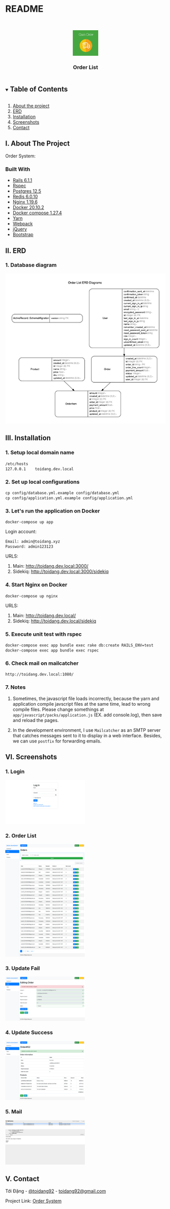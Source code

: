 # README

<!-- PROJECT LOGO -->
<br />
<p align="center">
  <a href="https://github.com/toidang92">
    <img src="images/quick-order.png" alt="Logo" width="80" height="80">
  </a>

  <h3 align="center">Order List</h3>
</p>


<!-- TABLE OF CONTENTS -->
<details open="open">
  <summary><h2 style="display: inline-block">Table of Contents</h2></summary>
  <ol>
    <li><a href="#i-about-the-project">About the project</a></li>
    <li><a href="#ii-erd">ERD</a></li>
    <li><a href="#iii-installation">Installation</a></li>
    <li><a href="#vi-screenshots">Screenshots</a></li>
    <li><a href="#v-contact">Contact</a></li>
  </ol>
</details>


<!-- ABOUT THE PROJECT -->
## I. About The Project

Order System:

### Built With

* [Rails 6.1.1](https://github.com/rails/rails)
* [Rspec](https://rspec.info/)
* [Postgres 12.5](https://www.postgresql.org/)
* [Redis 6.0.10](https://redis.io/)
* [Nginx 1.19.6](https://www.nginx.com/)
* [Docker 20.10.2](https://www.docker.com/)
* [Docker compose 1.27.4](https://docs.docker.com/compose/)
* [Yarn](https://yarnpkg.com/)
* [Webpack](https://webpack.js.org/)
* [jQuery](https://jquery.com/)
* [Bootstrap](https://getbootstrap.com/)


<!-- ERD -->
## II. ERD

### 1. Database diagram

![Order List ERB](images/erd.jpg)

<!-- INSTALLATION -->
## III. Installation

### 1. Setup local domain name

```
/etc/hosts
127.0.0.1    toidang.dev.local
```

### 2. Set up local configurations

```
cp config/database.yml.example config/database.yml
cp config/application.yml.example config/application.yml
```

### 3. Let's run the application on Docker

```
docker-compose up app
```
Login account:

```
Email: admin@toidang.xyz
Password: admin123123
```

URLS:

1. Main: http://toidang.dev.local:3000/
2. Sidekiq: http://toidang.dev.local:3000/sidekiq

### 4. Start Nginx on Docker

```
docker-compose up nginx
```

URLS:

1. Main: http://toidang.dev.local/
2. Sidekiq: http://toidang.dev.local/sidekiq

### 5. Execute  unit test with rspec

```
docker-compose exec app bundle exec rake db:create RAILS_ENV=test
docker-compose exec app bundle exec rspec
```

### 6. Check mail on mailcatcher

```
http://toidang.dev.local:1080/
```

### 7. Notes

1. Sometimes, the javascript file loads incorrectly, because the yarn and application compile javscript files at the same time, lead to wrong compile files. Please change somethings at `app/javascript/packs/application.js` (EX. add console.log), then save and reload the pages.

2. In the development environment, I use `Mailcatcher` as an SMTP server that catches messages sent to it to display in a web interface. Besides, we can use `postfix` for forwarding emails.

<!-- SCREENSHOTS -->
## VI. Screenshots

### 1. Login

<img src="images/login.png" alt="Login" width="250">

### 2. Order List

<img src="images/order-list.png" alt="Order List" width="250">

### 3. Update Fail

<img src="images/update-fail.png" alt="Update Fail" width="250">

### 4. Update Success

<img src="images/update-success.png" alt="Update Success" width="250">

### 5. Mail

<img src="images/mail.png" alt="Mail" width="250">

<!-- CONTACT -->
## V. Contact

Tới Đặng - [@toidang92](https://github.com/toidang92) - toidang92@gmail.com

Project Link: [Order System](https://github.com/toidang92/order-list)
